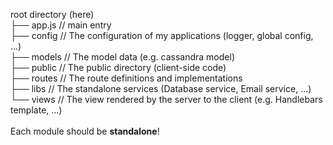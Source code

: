 root directory (here) <br>
├── app.js // main entry <br>
├── config // The configuration of my applications (logger, global config, ...) <br>
├── models // The model data (e.g. cassandra model) <br>
├── public // The public directory (client-side code) <br>
├── routes // The route definitions and implementations <br>
├── libs // The standalone services (Database service, Email service, ...) <br>
└── views // The view rendered by the server to the client (e.g. Handlebars template, ...) <br>
<br>
Each module should be <b>standalone</b>!